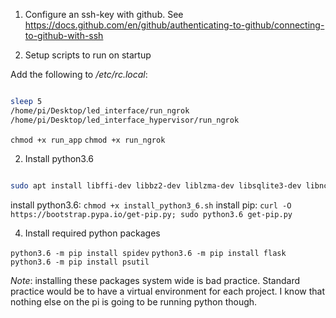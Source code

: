 
1. Configure an ssh-key with github. See https://docs.github.com/en/github/authenticating-to-github/connecting-to-github-with-ssh


2. Setup scripts to run on startup

Add the following to */etc/rc.local*:

```bash

sleep 5
/home/pi/Desktop/led_interface/run_ngrok
/home/pi/Desktop/led_interface_hypervisor/run_ngrok
``` 

`chmod +x run_app`
`chmod +x run_ngrok`


2. Install python3.6
```bash

sudo apt install libffi-dev libbz2-dev liblzma-dev libsqlite3-dev libncurses5-dev libgdbm-dev zlib1g-dev libreadline-dev libssl-dev tk-dev build-essential libncursesw5-dev libc6-dev openssl git
```

install python3.6: `chmod +x install_python3_6.sh`
install pip: `curl -O https://bootstrap.pypa.io/get-pip.py; sudo python3.6 get-pip.py`



4. Install required python packages

`python3.6 -m pip install spidev`
`python3.6 -m pip install flask`
`python3.6 -m pip install psutil`

*Note*: installing these packages system wide is bad practice. Standard practice would be to have
a virtual environment for each project. I know that nothing else on the pi is going to be running
python though. 


